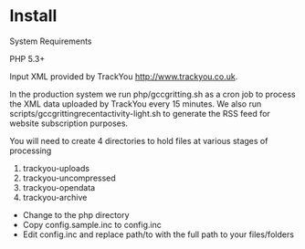 Install
=======

System Requirements

PHP 5.3+

Input XML provided by TrackYou http://www.trackyou.co.uk. 

In the production system we run php/gccgritting.sh as a cron job to process the 
XML data uploaded by TrackYou every 15 minutes. We also run 
scripts/gccgrittingrecentactivity-light.sh to generate the RSS feed for 
website subscription purposes.

You will need to create 4 directories to hold files at various stages of 
processing

1. trackyou-uploads
2. trackyou-uncompressed
3. trackyou-opendata
4. trackyou-archive


* Change to the php directory
* Copy config.sample.inc to config.inc
* Edit config.inc and replace path/to with the full path to your files/folders
